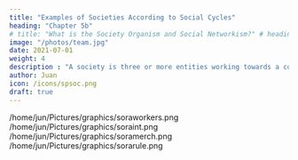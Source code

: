 ```yaml
---
title: "Examples of Societies According to Social Cycles"
heading: "Chapter 5b"
# title: "What is the Society Organism and Social Networkism?" # heading: "The System to Harmonize Minds Into a Society"
image: "/photos/team.jpg"
date: 2021-07-01
weight: 4
description : "A society is three or more entities working towards a common interest or goal"
author: Juan
icon: /icons/spsoc.png
draft: true
---
```




/home/jun/Pictures/graphics/soraworkers.png
/home/jun/Pictures/graphics/soraint.png
/home/jun/Pictures/graphics/soramerch.png
/home/jun/Pictures/graphics/sorarule.png